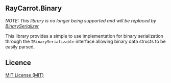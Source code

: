 ## RayCarrot.Binary
*NOTE: This library is no longer being supported and will be replaced by [BinarySerializer](https://github.com/BinarySerializer/BinarySerializer)*

This library provides a simple to use implementation for binary serialization through the `IBinarySerializable` interface allowing binary data structs to be easily parsed.

## Licence

[MIT License (MIT)](./LICENSE)
